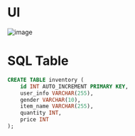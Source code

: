 # UI
![image](https://github.com/user-attachments/assets/9765af4a-c987-4067-851d-b3a2d57c5426)

# SQL Table
```sql
CREATE TABLE inventory (
    id INT AUTO_INCREMENT PRIMARY KEY,
    user_info VARCHAR(255),
    gender VARCHAR(10),
    item_name VARCHAR(255),
    quantity INT,
    price INT
);
```
